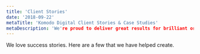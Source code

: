 ```yaml
---
title: 'Client Stories'
date: '2018-09-22'
metaTitle: 'Komodo Digital Client Stories & Case Studies'
metaDescription: 'We're proud to deliver great results for brilliant organisations and we love success stories. Here are a few that we have helped create...'
---
```


We love success stories. Here are a few that we have helped create.
